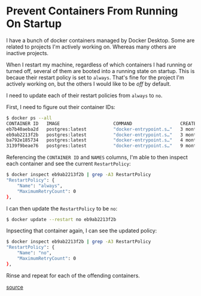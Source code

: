 # Prevent Containers From Running On Startup

I have a bunch of docker containers managed by Docker Desktop. Some are related
to projects I'm actively working on. Whereas many others are inactive projects.

When I restart my machine, regardless of which containers I had running or
turned off, several of them are booted into a running state on startup. This is
becaue their restart policy is set to `always`. That's fine for the project I'm
actively working on, but the others I would like to be _off_ by default.

I need to update each of their restart policies from `always` to `no`.

First, I need to figure out their container IDs:

```bash
$ docker ps --all
CONTAINER ID   IMAGE                    COMMAND                  CREATED         STATUS                       PORTS                    NAMES
eb7b40aeba2d   postgres:latest          "docker-entrypoint.s…"   3 months ago    Up 11 minutes                0.0.0.0:9875->5432/tcp   still-postgres-1
eb9ab2213f2b   postgres:latest          "docker-entrypoint.s…"   3 months ago    Exited (0) 11 minutes ago                             next-drizzle-migration-repro-app-postgres-1
ba792e185734   postgres:latest          "docker-entrypoint.s…"   4 months ago    Up 11 minutes                0.0.0.0:9876->5432/tcp   better_reads-postgres-1
3139f9beae76   postgres:latest          "docker-entrypoint.s…"   9 months ago    Exited (128) 7 months ago                             basic-next-prisma-postgres-1
```

Referencing the `CONTAINER ID` and `NAMES` columns, I'm able to then inspect
each container and see the current `RestartPolicy`:

```bash
$ docker inspect eb9ab2213f2b | grep -A3 RestartPolicy
"RestartPolicy": {
    "Name": "always",
    "MaximumRetryCount": 0
},
```

I can then update the `RestartPolicy` to be `no`:

```bash
$ docker update --restart no eb9ab2213f2b
```

Inpsecting that container again, I can see the updated policy:

```bash
$ docker inspect eb9ab2213f2b | grep -A3 RestartPolicy
"RestartPolicy": {
    "Name": "no",
    "MaximumRetryCount": 0
},
```

Rinse and repeat for each of the offending containers.

[source](https://stackoverflow.com/questions/45423334/stopping-docker-containers-from-being-there-on-startup)

